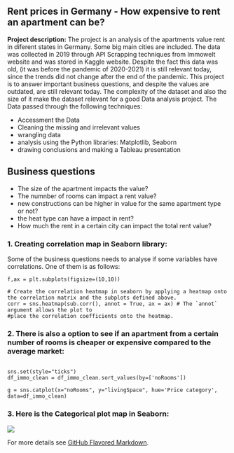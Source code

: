 ## Rent prices in Germany - How expensive to rent an apartment can be?

**Project description:** The project is an analysis of the apartments value rent in diferent states in Germany. Some big main cities are included. 
The data was collected in 2019 through API Scrapping techniques from Immowelt website and was stored in Kaggle website.
Despite the fact this data was old, (it was before the pandemic of 2020-2021) it is still relevant today, since the trends did not change after the end of the pandemic.
This project is to answer important business questions, and despite the values are outdated, are still relevant today. The complexity of the dataset and also the size of it make the dataset relevant for a good Data analysis project.
The Data passed through the following techniques:
 - Accessment the Data
 - Cleaning the missing and irrelevant values
 - wrangling data
 - analysis using the Python libraries: Matplotlib, Seaborn
 - drawing conclusions and making a Tableau presentation

## Business questions

- The size of the apartment impacts the value?
- The numnber of rooms can impact a rent value?
- new constructions can be higher in value for the same apartment type or not?
- the heat type can have a impact in rent?
- How much the rent in a certain city can impact the total rent value?

### 1. Creating correlation map in Seaborn library:

Some of the business questions needs to analyse if some variables have correlations. One of them is as follows: 

```# Create a subplot with matplotlib
f,ax = plt.subplots(figsize=(10,10))

# Create the correlation heatmap in seaborn by applying a heatmap onto the correlation matrix and the subplots defined above.
corr = sns.heatmap(sub.corr(), annot = True, ax = ax) # The `annot` argument allows the plot to 
#place the correlation coefficients onto the heatmap.
```

### 2. There is also a option to see if an apartment from a certain number of rooms is cheaper or expensive compared to the average market:

```# Create a categorical plot in seaborn using the price categories created above

sns.set(style="ticks")
df_immo_clean = df_immo_clean.sort_values(by=['noRooms'])

g = sns.catplot(x="noRooms", y="livingSpace", hue='Price category', data=df_immo_clean)
```

### 3. Here is the Categorical plot map in Seaborn:

<img src="images/dummy_thumbnail.jpg?raw=true"/>


For more details see [GitHub Flavored Markdown](https://guides.github.com/features/mastering-markdown/).
